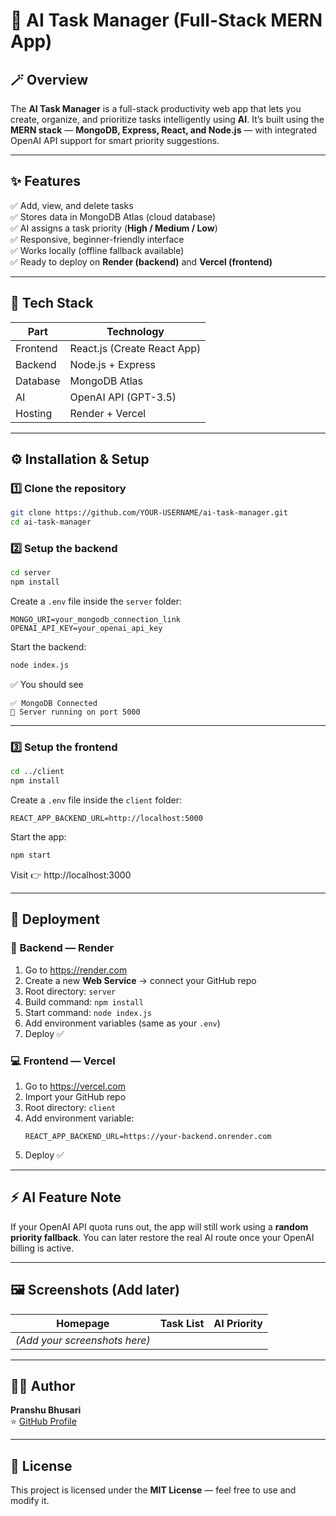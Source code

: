 # 🧠 AI Task Manager (Full-Stack MERN App)

## 🪄 Overview
The **AI Task Manager** is a full-stack productivity web app that lets you create, organize, and prioritize tasks intelligently using **AI**.
It’s built using the **MERN stack** — **MongoDB, Express, React, and Node.js** — with integrated OpenAI API support for smart priority suggestions.

---

## ✨ Features
✅ Add, view, and delete tasks  
✅ Stores data in MongoDB Atlas (cloud database)  
✅ AI assigns a task priority (**High / Medium / Low**)  
✅ Responsive, beginner-friendly interface  
✅ Works locally (offline fallback available)  
✅ Ready to deploy on **Render (backend)** and **Vercel (frontend)**  

---

## 🧩 Tech Stack
| Part | Technology |
|------|-------------|
| Frontend | React.js (Create React App) |
| Backend | Node.js + Express |
| Database | MongoDB Atlas |
| AI | OpenAI API (GPT-3.5) |
| Hosting | Render + Vercel |

---

## ⚙️ Installation & Setup

### 1️⃣ Clone the repository
```bash
git clone https://github.com/YOUR-USERNAME/ai-task-manager.git
cd ai-task-manager
```

### 2️⃣ Setup the backend
```bash
cd server
npm install
```

Create a `.env` file inside the `server` folder:
```
MONGO_URI=your_mongodb_connection_link
OPENAI_API_KEY=your_openai_api_key
```

Start the backend:
```bash
node index.js
```
✅ You should see
```
✅ MongoDB Connected
🚀 Server running on port 5000
```

---

### 3️⃣ Setup the frontend
```bash
cd ../client
npm install
```

Create a `.env` file inside the `client` folder:
```
REACT_APP_BACKEND_URL=http://localhost:5000
```

Start the app:
```bash
npm start
```
Visit 👉 http://localhost:3000

---

## 🚀 Deployment

### 🧠 Backend — Render
1. Go to https://render.com  
2. Create a new **Web Service** → connect your GitHub repo  
3. Root directory: `server`  
4. Build command: `npm install`  
5. Start command: `node index.js`  
6. Add environment variables (same as your `.env`)  
7. Deploy ✅  

### 💻 Frontend — Vercel
1. Go to https://vercel.com  
2. Import your GitHub repo  
3. Root directory: `client`  
4. Add environment variable:
   ```
   REACT_APP_BACKEND_URL=https://your-backend.onrender.com
   ```
5. Deploy ✅  

---

## ⚡ AI Feature Note
If your OpenAI API quota runs out, the app will still work using a **random priority fallback**.
You can later restore the real AI route once your OpenAI billing is active.

---

## 🖼️ Screenshots (Add later)
| Homepage | Task List | AI Priority |
|-----------|------------|-------------|
| *(Add your screenshots here)* | | |

---

## 🧑‍💻 Author
**Pranshu Bhusari**  
⭐ [GitHub Profile](https://github.com/YOUR-USERNAME)

---

## 📜 License
This project is licensed under the **MIT License** — feel free to use and modify it.
